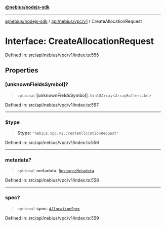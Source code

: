 [**@nebius/nodejs-sdk**](../../../../../README.md)

***

[@nebius/nodejs-sdk](../../../../../README.md) / [api/nebius/vpc/v1](../README.md) / CreateAllocationRequest

# Interface: CreateAllocationRequest

Defined in: src/api/nebius/vpc/v1/index.ts:555

## Properties

### \[unknownFieldsSymbol\]?

> `optional` **\[unknownFieldsSymbol\]**: `Uint8Array`\<`ArrayBufferLike`\>

Defined in: src/api/nebius/vpc/v1/index.ts:557

***

### $type

> **$type**: `"nebius.vpc.v1.CreateAllocationRequest"`

Defined in: src/api/nebius/vpc/v1/index.ts:556

***

### metadata?

> `optional` **metadata**: [`ResourceMetadata`](../../../common/v1/interfaces/ResourceMetadata.md)

Defined in: src/api/nebius/vpc/v1/index.ts:558

***

### spec?

> `optional` **spec**: [`AllocationSpec`](AllocationSpec.md)

Defined in: src/api/nebius/vpc/v1/index.ts:559
